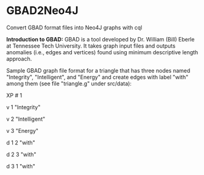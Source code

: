 # GBAD2Neo4J
Convert GBAD format files into Neo4J graphs with cql

<b>Introduction to GBAD:</b>
GBAD is a tool developed by Dr. William (Bill) Eberle at Tennessee Tech University. It takes graph input files and outputs anomalies (i.e., edges and vertices) found using minimum descriptive length approach.

Sample GBAD graph file format for a triangle that has three nodes named "Integrity", "Intelligent", and "Energy"
and create edges with label "with" among them (see file "triangle.g" under src/data):

XP # 1

v 1 "Integrity"

v 2 "Intelligent"

v 3 "Energy"

d 1 2 "with"

d 2 3 "with"

d 3 1 "with"



